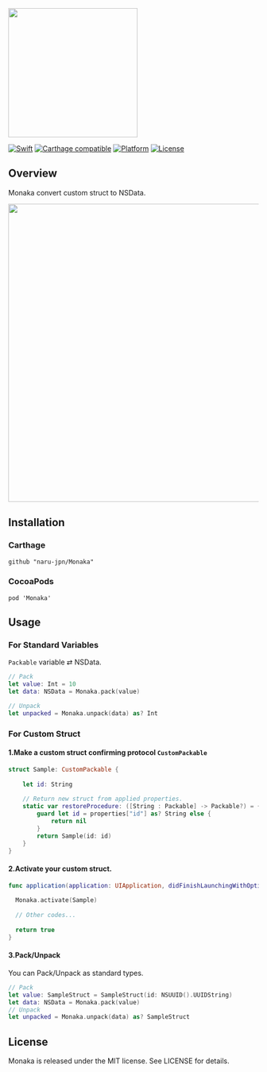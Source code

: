 <img src="https://github.com/naru-jpn/Monaka/blob/master/Logo.png?raw=true" width="260" />

[![Swift](https://img.shields.io/badge/swift-2.2-orange.svg?style=flat)](#)
[![Carthage compatible](https://img.shields.io/badge/Carthage-compatible-4BC51D.svg?style=flat)](https://github.com/Carthage/Carthage)
[![Platform](https://img.shields.io/badge/platform-ios-lightgrey.svg?style=flat)](#)
[![License](https://img.shields.io/badge/license-MIT-blue.svg?style=flat)](https://opensource.org/licenses/MIT)

## Overview

Monaka convert custom struct to NSData. 

<img src="https://github.com/naru-jpn/Monaka/blob/master/WhatMonaka.png?raw=true" width="600" />

## Installation

### Carthage

```
github "naru-jpn/Monaka"
```

### CocoaPods

```
pod 'Monaka'
```

## Usage

### For Standard Variables

`Packable` variable ⇄ NSData.

```swift
// Pack
let value: Int = 10
let data: NSData = Monaka.pack(value)

// Unpack
let unpacked = Monaka.unpack(data) as? Int
```

### For Custom Struct

#### 1.Make a custom struct confirming protocol `CustomPackable`

```swift
struct Sample: CustomPackable {
    
    let id: String
    
    // Return new struct from applied properties.
    static var restoreProcedure: ([String : Packable] -> Packable?) = { (properties: [String : Packable]) -> Packable? in
        guard let id = properties["id"] as? String else {
            return nil
        }
        return Sample(id: id)
    }
}
```

#### 2.Activate your custom struct.

```swift
func application(application: UIApplication, didFinishLaunchingWithOptions launchOptions: [NSObject: AnyObject]?) -> Bool {
        
  Monaka.activate(Sample)
  
  // Other codes...
        
  return true
}
```

#### 3.Pack/Unpack

You can Pack/Unpack as standard types.

```swift
// Pack
let value: SampleStruct = SampleStruct(id: NSUUID().UUIDString)
let data: NSData = Monaka.pack(value) 
// Unpack
let unpacked = Monaka.unpack(data) as? SampleStruct
```

## License

Monaka is released under the MIT license. See LICENSE for details.
